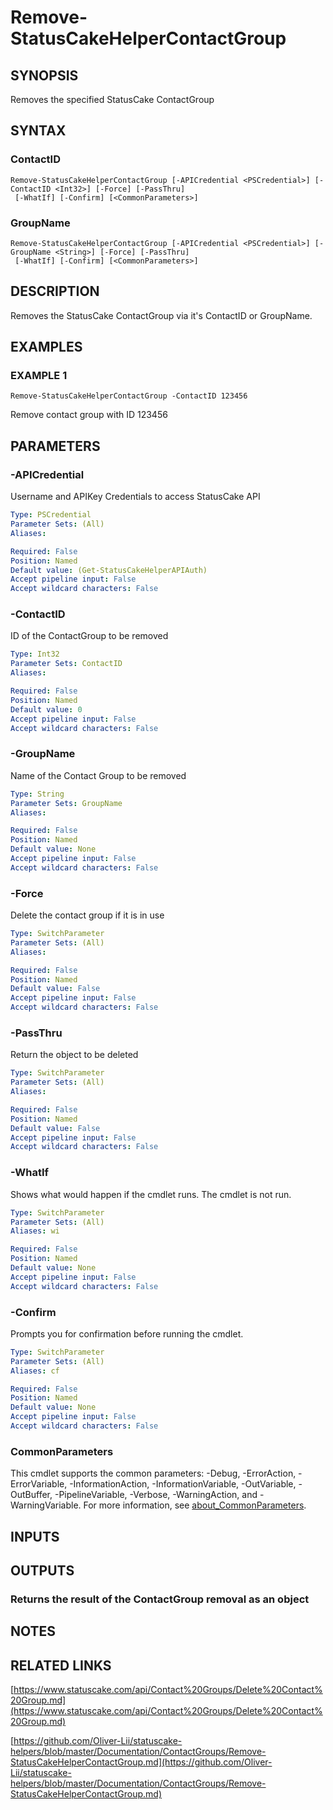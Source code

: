# Remove-StatusCakeHelperContactGroup

## SYNOPSIS
Removes the specified StatusCake ContactGroup

## SYNTAX

### ContactID
```
Remove-StatusCakeHelperContactGroup [-APICredential <PSCredential>] [-ContactID <Int32>] [-Force] [-PassThru]
 [-WhatIf] [-Confirm] [<CommonParameters>]
```

### GroupName
```
Remove-StatusCakeHelperContactGroup [-APICredential <PSCredential>] [-GroupName <String>] [-Force] [-PassThru]
 [-WhatIf] [-Confirm] [<CommonParameters>]
```

## DESCRIPTION
Removes the StatusCake ContactGroup via it's ContactID or GroupName.

## EXAMPLES

### EXAMPLE 1
```
Remove-StatusCakeHelperContactGroup -ContactID 123456
```

Remove contact group with ID 123456

## PARAMETERS

### -APICredential
Username and APIKey Credentials to access StatusCake API

```yaml
Type: PSCredential
Parameter Sets: (All)
Aliases:

Required: False
Position: Named
Default value: (Get-StatusCakeHelperAPIAuth)
Accept pipeline input: False
Accept wildcard characters: False
```

### -ContactID
ID of the ContactGroup to be removed

```yaml
Type: Int32
Parameter Sets: ContactID
Aliases:

Required: False
Position: Named
Default value: 0
Accept pipeline input: False
Accept wildcard characters: False
```

### -GroupName
Name of the Contact Group to be removed

```yaml
Type: String
Parameter Sets: GroupName
Aliases:

Required: False
Position: Named
Default value: None
Accept pipeline input: False
Accept wildcard characters: False
```

### -Force
Delete the contact group if it is in use

```yaml
Type: SwitchParameter
Parameter Sets: (All)
Aliases:

Required: False
Position: Named
Default value: False
Accept pipeline input: False
Accept wildcard characters: False
```

### -PassThru
Return the object to be deleted

```yaml
Type: SwitchParameter
Parameter Sets: (All)
Aliases:

Required: False
Position: Named
Default value: False
Accept pipeline input: False
Accept wildcard characters: False
```

### -WhatIf
Shows what would happen if the cmdlet runs.
The cmdlet is not run.

```yaml
Type: SwitchParameter
Parameter Sets: (All)
Aliases: wi

Required: False
Position: Named
Default value: None
Accept pipeline input: False
Accept wildcard characters: False
```

### -Confirm
Prompts you for confirmation before running the cmdlet.

```yaml
Type: SwitchParameter
Parameter Sets: (All)
Aliases: cf

Required: False
Position: Named
Default value: None
Accept pipeline input: False
Accept wildcard characters: False
```

### CommonParameters
This cmdlet supports the common parameters: -Debug, -ErrorAction, -ErrorVariable, -InformationAction, -InformationVariable, -OutVariable, -OutBuffer, -PipelineVariable, -Verbose, -WarningAction, and -WarningVariable. For more information, see [about_CommonParameters](http://go.microsoft.com/fwlink/?LinkID=113216).

## INPUTS

## OUTPUTS

### Returns the result of the ContactGroup removal as an object
## NOTES

## RELATED LINKS

[https://www.statuscake.com/api/Contact%20Groups/Delete%20Contact%20Group.md](https://www.statuscake.com/api/Contact%20Groups/Delete%20Contact%20Group.md)

[https://github.com/Oliver-Lii/statuscake-helpers/blob/master/Documentation/ContactGroups/Remove-StatusCakeHelperContactGroup.md](https://github.com/Oliver-Lii/statuscake-helpers/blob/master/Documentation/ContactGroups/Remove-StatusCakeHelperContactGroup.md)

